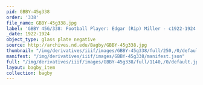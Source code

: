 ```yaml
---
pid: GBBY-45g338
order: '338'
file_name: GBBY-45g338.jpg
label: 'GBBY 45G/338: Football Player: Edgar (Rip) Miller - c1922-1924'
_date: 1922-1924
object_type: glass plate negative
source: http://archives.nd.edu/Bagby/GBBY-45g338.jpg
thumbnail: "/img/derivatives/iiif/images/GBBY-45g338/full/250,/0/default.jpg"
manifest: "/img/derivatives/iiif/images/GBBY-45g338/manifest.json"
full: "/img/derivatives/iiif/images/GBBY-45g338/full/1140,/0/default.jpg"
layout: bagby_item
collection: bagby
---
```

